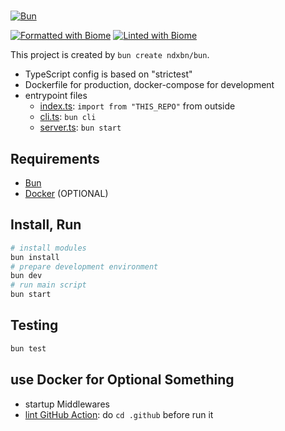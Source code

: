 #
[![Bun](https://img.shields.io/badge/Bun-000?logo=bun&logoColor=fff)](https://bun.sh/)

[![Formatted with Biome](https://img.shields.io/badge/Formatted_with-Biome-60a5fa?style=flat&logo=biome)](https://biomejs.dev/)
[![Linted with Biome](https://img.shields.io/badge/Linted_with-Biome-60a5fa?style=flat&logo=biome)](https://biomejs.dev)

This project is created by `bun create ndxbn/bun`.

- TypeScript config is based on "strictest"
- Dockerfile for production, docker-compose for development
- entrypoint files
  - [index.ts](./src/index.ts): `import from "THIS_REPO"` from outside
  - [cli.ts](src/cli.ts): `bun cli`
  - [server.ts](src/server.ts): `bun start`

## Requirements

- [Bun](https://bun.sh/)
- [Docker](https://docker.com/) (OPTIONAL)

## Install, Run

```bash
# install modules
bun install
# prepare development environment
bun dev
# run main script
bun start
```

## Testing

```bash
bun test
```

## use Docker for Optional Something

- startup Middlewares
- [lint GitHub Action](./.github/lint.compose.yaml): do `cd .github` before run it
